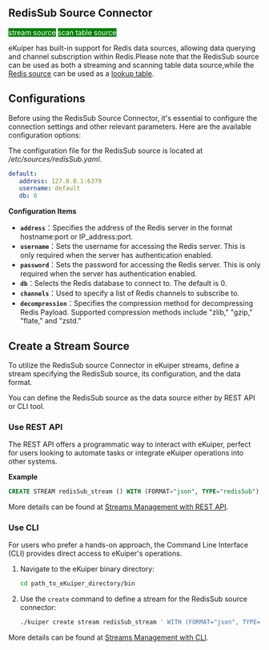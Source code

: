 ## RedisSub Source Connector

<span style="background:green;color:white;">stream source</span>
<span style="background:green;color:white">scan table source</span>

eKuiper has built-in support for Redis data sources, allowing data querying and channel subscription within Redis.Please note that the RedisSub source can be used as both a streaming and scanning table data source,while the [Redis source](./redis.md) can be used as a [lookup table](../../tables/lookup.md).

## Configurations

Before using the RedisSub Source Connector, it's essential to configure the connection settings and other relevant parameters. Here are the available configuration options:

The configuration file for the RedisSub source is located at */etc/sources/redisSub.yaml*.

```yaml
default:
   address: 127.0.0.1:6379
   username: default
   db: 0
```

**Configuration Items**

- **`address`**：Specifies the address of the Redis server in the format hostname:port or IP_address:port.
- **`username`**：Sets the username for accessing the Redis server. This is only required when the server has authentication enabled.
- **`password`**：Sets the password for accessing the Redis server. This is only required when the server has authentication enabled.
- **`db`**：Selects the Redis database to connect to. The default is 0.
- **`channels`**：Used to specify a list of Redis channels to subscribe to.
- **`decompression`**：Specifies the compression method for decompressing Redis Payload. Supported compression methods include "zlib," "gzip," "flate," and "zstd."

## Create a Stream Source

To utilize the RedisSub source Connector in eKuiper streams, define a stream specifying the RedisSub source, its configuration, and the data format.

You can define the RedisSub source as the data source either by REST API or CLI tool.

### Use REST API

The REST API offers a programmatic way to interact with eKuiper, perfect for users looking to automate tasks or integrate eKuiper operations into other systems.

**Example**

```sql
CREATE STREAM redisSub_stream () WITH (FORMAT="json", TYPE="redisSub");
```

More details can be found at [Streams Management with REST API](../../../api/restapi/streams.md).

### Use CLI

For users who prefer a hands-on approach, the Command Line Interface (CLI) provides direct access to eKuiper's operations.

1. Navigate to the eKuiper binary directory:

   ```bash
   cd path_to_eKuiper_directory/bin
   ```

2. Use the `create` command to define a stream for the RedisSub source connector:

   ```bash
   ./kuiper create stream redisSub_stream ' WITH (FORMAT="json", TYPE="redisSub")'
   ```

More details can be found at [Streams Management with CLI](../../../api/cli/streams.md).
